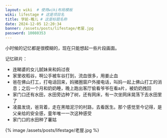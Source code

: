 ```yaml
---
layout: wiki  # 使用wiki布局模板
wiki: lifestage # 这是项目名
title: 学前-稚儿 # 这是标题名称
date: 2024-12-05 12:20:34
banner: /assets/posts/lifestage/老屋.jpg
password: 10080353
---
```


小时候的记忆都是很模糊的，现在只能想起一些片段画面。 

记忆碎片：
- 连睇婆的女儿腻妹来和妈过夜
- 家里收稻谷，啊公手被车谷打到，流血很多，用姜止血
- 爸在佛山打工，打电话回来，妈猪圈窗户外接电话，叫妈一起上佛山打工的消息；之后一个月和奶奶睡，晚上跑出客厅偷看爷爷在看a片，被奶奶拽回
- 家门口还有水田，水田旁边种了树，还有网床，有一次坐网床晃荡下去水田里了
- 凌晨发烧，爸背着，走在黑暗泥泞的村路，去看医生。那个感觉至今记得，是父亲给的安全感，童年唯一一次这种感受
- 家门口的水田种了薯姑

{% image /assets/posts/lifestage/老屋.jpg %}

